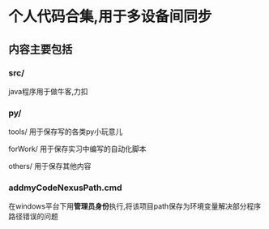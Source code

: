 # 个人代码合集,用于多设备间同步

## 内容主要包括

### src/

java程序用于做牛客,力扣

### py/

tools/ 用于保存写的各类py小玩意儿

forWork/ 用于保存实习中编写的自动化脚本

others/ 用于保存其他内容

### addmyCodeNexusPath.cmd

在windows平台下用**管理员身份**执行,将该项目path保存为环境变量解决部分程序路径错误的问题
